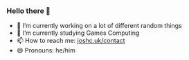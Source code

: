 ### Hello there 👋

- 🔭 I’m currently working on a lot of different random things
- 🌱 I’m currently studying Games Computing
- 📫 How to reach me: [joshc.uk/contact](https://joshc.uk/contact)
- 😄 Pronouns: he/him

